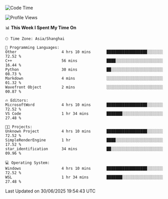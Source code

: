<!--START_SECTION:waka-->
![Code Time](http://img.shields.io/badge/Code%20Time-3%2C023%20hrs%2019%20mins-blue)

![Profile Views](http://img.shields.io/badge/Profile%20Views-0-blue)

📊 **This Week I Spent My Time On** 

```text
🕑︎ Time Zone: Asia/Shanghai

💬 Programming Languages: 
Other                    4 hrs 10 mins       ██████████████████░░░░░░░   72.52 % 
C++                      56 mins             ████░░░░░░░░░░░░░░░░░░░░░   16.44 % 
Python                   30 mins             ██░░░░░░░░░░░░░░░░░░░░░░░   08.73 % 
Markdown                 4 mins              ░░░░░░░░░░░░░░░░░░░░░░░░░   01.32 % 
Wavefront Object         2 mins              ░░░░░░░░░░░░░░░░░░░░░░░░░   00.87 % 

🔥 Editors: 
MicrosoftWord            4 hrs 10 mins       ██████████████████░░░░░░░   72.52 % 
VS Code                  1 hr 34 mins        ███████░░░░░░░░░░░░░░░░░░   27.48 % 

🐱‍💻 Projects: 
Unknown Project          4 hrs 10 mins       ██████████████████░░░░░░░   72.52 % 
SimpleRenderEngine       1 hr                ████░░░░░░░░░░░░░░░░░░░░░   17.52 % 
star_identification      34 mins             ██░░░░░░░░░░░░░░░░░░░░░░░   09.96 % 

💻 Operating System: 
Windows                  4 hrs 10 mins       ██████████████████░░░░░░░   72.52 % 
WSL                      1 hr 34 mins        ███████░░░░░░░░░░░░░░░░░░   27.48 % 
```


 Last Updated on 30/06/2025 19:54:43 UTC
<!--END_SECTION:waka-->